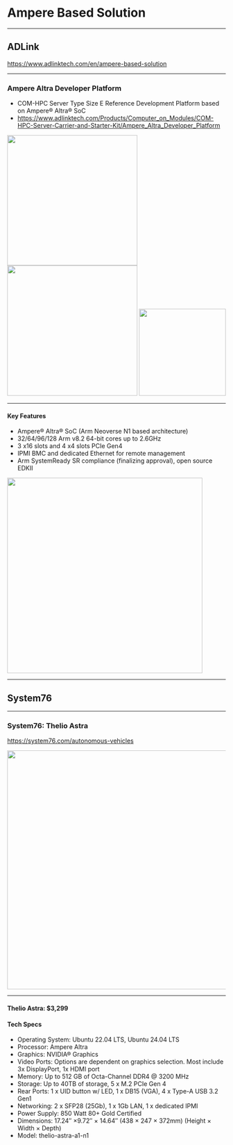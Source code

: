 # Ampere Based Solution


---
## ADLink

https://www.adlinktech.com/en/ampere-based-solution

---
### Ampere Altra Developer Platform
* COM-HPC Server Type Size E Reference Development Platform based on Ampere® Altra® SoC
* https://www.adlinktech.com/Products/Computer_on_Modules/COM-HPC-Server-Carrier-and-Starter-Kit/Ampere_Altra_Developer_Platform

<img src="https://github.com/user-attachments/assets/d6a1f36a-b55a-435b-adf7-43111e452907" width=300>
<img src="https://github.com/user-attachments/assets/8ecb4f10-c0ad-4cbb-9eb3-046c800ddd14" width=300>
<img src="https://github.com/user-attachments/assets/e40fd775-b8f5-4eed-818f-05a74acfbb48" width=200>

---
#### Key Features
* Ampere® Altra® SoC (Arm Neoverse N1 based architecture)
* 32/64/96/128 Arm v8.2 64-bit cores up to 2.6GHz
* 3 x16 slots and 4 x4 slots PCIe Gen4
* IPMI BMC and dedicated Ethernet for remote management
* Arm SystemReady SR compliance (finalizing approval), open source EDKII

<img src="https://github.com/user-attachments/assets/9c9d0049-ae22-4fb4-8683-734ca50c4b7e" width=450>

---
## System76

---
### System76: Thelio Astra

https://system76.com/autonomous-vehicles


<img src="https://github.com/user-attachments/assets/5823d43d-2c51-40bf-b6dc-d5fb2d9e985a" width=550>

---
#### Thelio Astra: **$3,299**

#### Tech Specs
* Operating System: Ubuntu 22.04 LTS, Ubuntu 24.04 LTS
* Processor: Ampere Altra
* Graphics: NVIDIA® Graphics
* Video Ports: Options are dependent on graphics selection. Most include 3x DisplayPort, 1x HDMI port
* Memory: Up to 512 GB of Octa-Channel DDR4 @ 3200 MHz
* Storage: Up to 40TB of storage, 5 x M.2 PCIe Gen 4
* Rear Ports: 1 x UID button w/ LED, 1 x DB15 (VGA), 4 x Type-A USB 3.2 Gen1
* Networking: 2 x SFP28 (25Gb), 1 x 1Gb LAN, 1 x dedicated IPMI
* Power Supply: 850 Watt 80+ Gold Certified
* Dimensions: 17.24″ ×9.72″ × 14.64″ (438 × 247 × 372mm) (Height × Width × Depth)
* Model: thelio-astra-a1-n1
